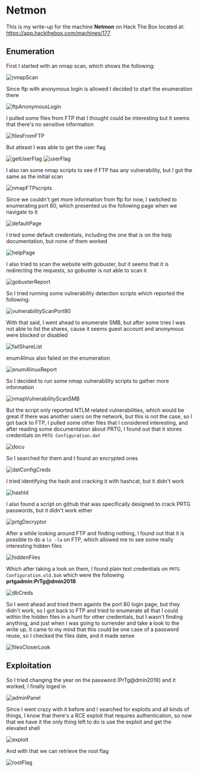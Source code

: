 # Netmon

This is my write-up for the machine **Netmon** on Hack The Box located at: https://app.hackthebox.com/machines/177

## Enumeration

First I started with an nmap scan, which shows the following:

![nmapScan](./res/Netmon/nmapScan.png)

Since ftp with anonymous login is allowed I decided to start the enumeration there

![ftpAnonymousLogin](./res/Netmon/ftpAnonymousLogin.png)

I pulled some files from FTP that I thought could be interesting but it seems that there's no sensitive information

![filesFromFTP](./res/Netmon/filesFromFTP.png)

But atleast I was able to get the user flag

![getUserFlag](./res/Netmon/getUserFlag.png)
![userFlag](./res/Netmon/userFlag.png)

I also ran some nmap scripts to see if FTP has any vulnerability, but I got the same as the initial scan

![nmapFTPscripts](./res/Netmon/nmapFTPscripts.png)

Since we couldn't get more information from ftp for now, I switched to enumerating port 80, which presented us the following page when we navigate to it

![defaultPage](./res/Netmon/defaultPage.png)

I tried some default credentials, including the one that is on the help documentation, but none of them worked

![helpPage](./res/Netmon/helpPage.png)

I also tried to scan the website with gobuster, but it seems that it is redirecting the requests, so gobuster is not able to scan it

![gobusterReport](./res/Netmon/gobusterReport.png)

So I tried running some vulnerability detection scripts which reported the following:

![vulnerabilityScanPort80](./res/Netmon/vulnerabilityScanPort80.png)

With that said, I went ahead to enumerate SMB, but after some tries I was not able to list the shares, cause it seems guest account and anonymous were blocked or disabled

![failShareList](./res/Netmon/failShareList.png)

enum4linux also failed on the enumeration

![enum4linuxReport](./res/Netmon/enum4linuxReport.png)

So I decided to run some nmap vulnerability scripts to gather more information

![nmapVulnerabilityScanSMB](./res/Netmon/nmapVulnerabilityScanSMB.png)

But the script only reported NTLM related vulnerabilities, which would be great if there was another users on the network, but this is not the case, so I got back to FTP, I pulled some other files that I considered interesting, and after reading some documentation about PRTG, I found out that it stores credentials on `PRTG Configuration.dat`

![docu](./res/Netmon/docu.png)

So I searched for them and I found an encrypted ones

![datConfigCreds](./res/Netmon/datConfigCreds.png)

I tried identifying the hash and cracking it with hashcat, but it didn't work

![hashId](./res/Netmon/hashId.png)

I also found a script on github that was specifically designed to crack PRTG passwords, but it didn't work either

![prtgDecryptor](./res/Netmon/prtgDecryptor.png)

After a while looking around FTP and finding nothing, I found out that it is possible to do a `ls -la` on FTP, which allowed me to see some really interesting hidden files

![hiddenFiles](./res/Netmon/hiddenFiles.png)

Which after taking a look on them, I found plain text credentials on `PRTG Configuration.old.bak` which were the following **prtgadmin:PrTg@dmin2018**

![dbCreds](./res/Netmon/dbCreds.png)

So I went ahead and tried them againts the port 80 login page, but they didn't work, so I got back to FTP and tried to enumerate all that I could within the hidden files in a hunt for other credentials, but I wasn't finding anything, and just when I was going to surrender and take a look to the write up, it came to my mind that this could be one case of a password reuse, so I checked the files date, and it made sense

![filesCloserLook](./res/Netmon/filesCloserLook.png)

## Exploitation

So I tried changing the year on the password (PrTg@dmin2019) and it worked, I finally loged in

![adminPanel](./res/Netmon/adminPanel.png)

Since I went crazy with it before and I searched for exploits and all kinds of things, I know that there's a RCE exploit that requires authentication, so now that we have it the only thing left to do is use the exploit and get the elevated shell

![exploit](./res/Netmon/exploit.png)

And with that we can retrieve the root flag

![rootFlag](./res/Netmon/rootFlag.png)
